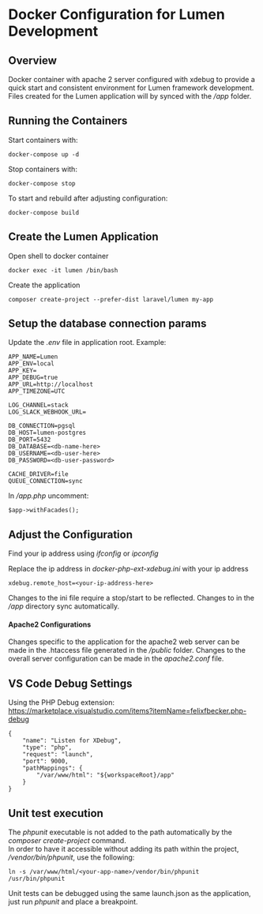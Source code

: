 # Docker Configuration for Lumen Development

## Overview
Docker container with apache 2 server configured with xdebug to provide a quick start and consistent environment for Lumen
framework development. Files created for the Lumen application will by synced with the */app* folder.

## Running the Containers
Start containers with:
```
docker-compose up -d
```

Stop containers with:
```
docker-compose stop
```
  
To start and rebuild after adjusting configuration:
```
docker-compose build
```

## Create the Lumen Application
Open shell to docker container
```
docker exec -it lumen /bin/bash
```
  
Create the application
```
composer create-project --prefer-dist laravel/lumen my-app
```

## Setup the database connection params

Update the *.env* file in application root. Example:
```
APP_NAME=Lumen
APP_ENV=local
APP_KEY=
APP_DEBUG=true
APP_URL=http://localhost
APP_TIMEZONE=UTC

LOG_CHANNEL=stack
LOG_SLACK_WEBHOOK_URL=

DB_CONNECTION=pgsql
DB_HOST=lumen-postgres
DB_PORT=5432
DB_DATABASE=<db-name-here>
DB_USERNAME=<db-user-here>
DB_PASSWORD=<db-user-password>

CACHE_DRIVER=file
QUEUE_CONNECTION=sync
```
  
In *<app-root>/app.php* uncomment:
```
$app->withFacades();
```

## Adjust the Configuration
Find your ip address using *ifconfig* or *ipconfig*  

Replace the ip address in *docker-php-ext-xdebug.ini* with your ip address
```
xdebug.remote_host=<your-ip-address-here>
``` 
  
Changes to the ini file require a stop/start to be reflected.
Changes to in the */app* directory sync automatically.  

#### Apache2 Configurations
Changes specific to the application for the apache2 web server can be made in the .htaccess file generated in the */public* folder.
Changes to the overall server configuration can be made in the *apache2.conf* file.

## VS Code Debug Settings

Using the PHP Debug extension:
https://marketplace.visualstudio.com/items?itemName=felixfbecker.php-debug  

```
{
    "name": "Listen for XDebug",
    "type": "php",
    "request": "launch",
    "port": 9000,    
    "pathMappings": {
        "/var/www/html": "${workspaceRoot}/app"    
    }
}
```

## Unit test execution
  
The *phpunit* executable is not added to the path automatically by the *composer create-project* command.  
In order to have it accessible without adding its path within the project, */vendor/bin/phpunit*, use the following:
```
ln -s /var/www/html/<your-app-name>/vendor/bin/phpunit /usr/bin/phpunit
```

Unit tests can be debugged using the same launch.json as the application, just run *phpunit* and place a breakpoint.
